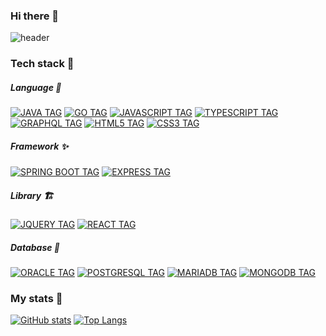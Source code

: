 ### Hi there 👋

![header](https://capsule-render.vercel.app/api?type=slice&color=auto&height=300&section=header&text=Gyeonghwan's%20github&fontSize=70)

### Tech stack 🌱
##### Language 🎈
[![JAVA TAG](http://img.shields.io/badge/-Java-007396?style=flat-square&logo=java&logoColor=whitelink=https://github.com/ghma1213)](https://github.com/ghma1213) [![GO TAG](http://img.shields.io/badge/-Go-00ADD8?style=flat-square&logo=go&logoColor=white&link=https://github.com/ghma1213)](https://github.com/ghma1213) [![JAVASCRIPT TAG](http://img.shields.io/badge/-Javascript-F7DF1E?style=flat-square&logo=Javascript&logoColor=black&link=https://github.com/ghma1213)](https://github.com/ghma1213) [![TYPESCRIPT TAG](http://img.shields.io/badge/-Typescript-3178C6?style=flat-square&logo=Typescript&logoColor=white&link=https://github.com/ghma1213)](https://github.com/ghma1213) [![GRAPHQL TAG](http://img.shields.io/badge/-Graphql-E10098?style=flat-square&logo=GRAPHQL&logoColor=white&link=https://github.com/ghma1213)](https://github.com/ghma1213) [![HTML5 TAG](http://img.shields.io/badge/-HTML-E34F26?style=flat-square&logo=HTML5&logoColor=white&link=https://github.com/ghma1213)](https://github.com/ghma1213) [![CSS3 TAG](http://img.shields.io/badge/-CSS-1572B6?style=flat-square&logo=CSS3&logoColor=white&link=https://github.com/ghma1213)](https://github.com/ghma1213)

##### Framework ✨
[![SPRING BOOT TAG](http://img.shields.io/badge/-Springboot-6DB33F?style=flat-square&logo=SpringBoot&logoColor=white&link=https://github.com/ghma1213)](https://github.com/ghma1213) [![EXPRESS TAG](http://img.shields.io/badge/-Express-000000?style=flat-square&logo=Express&logoColor=white&link=https://github.com/ghma1213)](https://github.com/ghma1213) 
 
##### Library 🏗
[![JQUERY TAG](http://img.shields.io/badge/-jQuery-0769AD?style=flat-square&logo=jQuery&logoColor=white&link=https://github.com/ghma1213)](https://github.com/ghma1213) [![REACT TAG](http://img.shields.io/badge/-React-61DAFB?style=flat-square&logo=React&logoColor=black&link=https://github.com/ghma1213)](https://github.com/ghma1213)

##### Database 🎁
 [![ORACLE TAG](http://img.shields.io/badge/-Oracle-F80000?style=flat-square&logo=Oracle&logoColor=white&link=https://github.com/ghma1213)](https://github.com/ghma1213) [![POSTGRESQL TAG](http://img.shields.io/badge/-PostgreSQL-4169E1?style=flat-square&logo=PostgreSQL&logoColor=white&link=https://github.com/ghma1213)](https://github.com/ghma1213) [![MARIADB TAG](http://img.shields.io/badge/-MariaDB-003545?style=flat-square&logo=MariaDB&logoColor=white&link=https://github.com/ghma1213)](https://github.com/ghma1213) [![MONGODB TAG](http://img.shields.io/badge/-MongoDB-47A248?style=flat-square&logo=MongoDB&logoColor=white&link=https://github.com/ghma1213)](https://github.com/ghma1213)

### My stats 🤔
[![GitHub stats](https://github-readme-stats.vercel.app/api?username=ghma1213)](https://github.com/ghma1213&show_icons=true)
[![Top Langs](https://github-readme-stats.vercel.app/api/top-langs/?username=ghma1213)](https://github.com/ghma1213)
<!--
**ghma1213/ghma1213** is a ✨ _special_ ✨ repository because its `README.md` (this file) appears on your GitHub profile.

Here are some ideas to get you started:

- 🔭 I’m currently working on ...
- 🌱 I’m currently learning ...
- 👯 I’m looking to collaborate on ...
- 🤔 I’m looking for help with ...
- 💬 Ask me about ...
- 📫 How to reach me: ...
- 😄 Pronouns: ...
- ⚡ Fun fact: ...
-->
